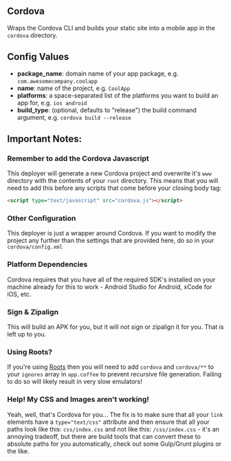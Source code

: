 Cordova
----------

Wraps the Cordova CLI and builds your static site into a mobile app in the `cordova` directory.

## Config Values
- **package_name**: domain name of your app package, e.g. `com.awesomecompany.coolapp`
- **name**: name of the project, e.g. `CoolApp`
- **platforms**: a space-separated list of the platforms you want to build an app for, e.g. `ios android`
- **build_type**: (optional, defaults to "release") the build command argument, e.g. `cordova build --release`

## Important Notes:
### Remember to add the Cordova Javascript
This deployer will generate a new Cordova project and overwrite it's `www` directory
with the contents of your `root` directory. This means that you will need to add this
before any scripts that come before your closing body tag:

```html
<script type="text/javascript" src="cordova.js"></script>
```

### Other Configuration
This deployer is just a wrapper around Cordova. If you want to modify the project
any further than the settings that are provided here, do so in your `cordova/config.xml`

### Platform Dependencies
Cordova requires that you have all of the required SDK's installed on your machine
already for this to work - Android Studio for Android, xCode for iOS, etc.

### Sign & Zipalign
This will build an APK for you, but it will not sign or zipalign it for you. That
is left up to you.

### Using Roots?
If you're using [Roots](https://github.com/jenius/roots) then you will need to
add `cordova` and `cordova/**` to your `ignores` array in `app.coffee` to prevent
recursive file generation. Failing to do so will likely result in very slow emulators!

### Help! My CSS and Images aren't working!
Yeah, well, that's Cordova for you... The fix is to make sure that all
your `link` elements have a `type="text/css"` attribute and then ensure
that all your paths look like this: `css/index.css` and not like this: `/css/index.css` -
it's an annoying tradeoff, but there are build tools that can convert these
to absolute paths for you automatically, check out some Gulp/Grunt plugins or the like.
